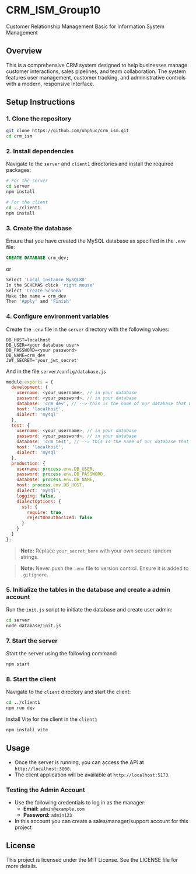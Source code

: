 # CRM_ISM_Group10
Customer Relationship Management Basic for Information System Management 

## Overview

This is a comprehensive CRM system designed to help businesses manage customer interactions, sales pipelines, and team collaboration. The system features user management, customer tracking, and administrative controls with a modern, responsive interface.

## Setup Instructions

### 1. Clone the repository

```bash
git clone https://github.com/uhphuc/crm_ism.git
cd crm_ism
```

### 2. Install dependencies

Navigate to the `server` and `client1` directories and install the required packages:

```bash
# For the server
cd server
npm install

# For the client
cd ../client1
npm install
```

### 3. Create the database

Ensure that you have created the MySQL database as specified in the `.env` file:

```sql
CREATE DATABASE crm_dev;
```
or 
```bash
Select 'Local Instance MySQL80'
In the SCHEMAS click 'right mouse'
Select 'Create Schema' 
Make the name = crm_dev
Then 'Apply' and 'Finish'
```

### 4. Configure environment variables

Create the `.env` file in the `server` directory with the following values:

```properties
DB_HOST=localhost
DB_USER=<your database user>
DB_PASSWORD=<your password>
DB_NAME=crm_dev
JWT_SECRET='your_jwt_secret'
```
And in the file `server/config/database.js`

```js
module.exports = {
  development: {
    username: <your_username>, // in your database
    password: <your_password>, // in your database
    database: 'crm_dev', // --> this is the name of our database that we set up before
    host: 'localhost',
    dialect: 'mysql'
  },
  test: {
    username: <your_username>, // in your database
    password: <your_password>, // in your database
    database: 'crm_test', // --> this is the name of our database that we set up before
    host: 'localhost',
    dialect: 'mysql'
  },
  production: {
    username: process.env.DB_USER,
    password: process.env.DB_PASSWORD,
    database: process.env.DB_NAME,
    host: process.env.DB_HOST,
    dialect: 'mysql',
    logging: false,
    dialectOptions: {
      ssl: {
        require: true,
        rejectUnauthorized: false
      }
    }
  }
};
```

> **Note:** Replace `your_secret_here` with your own secure random strings.

> **Note:** Never push the `.env` file to version control. Ensure it is added to `.gitignore`.

### 5. Initialize the tables in the database and create a admin account

Run the `init.js` script to initiate the database and create user admin:

```bash
cd server
node database/init.js
```


### 7. Start the server

Start the server using the following command:

```bash
npm start
```

### 8. Start the client

Navigate to the `client` directory and start the client:

```bash
cd ../client1
npm run dev
```

Install Vite for the client in the `client1`

```bash
npm install vite
```

## Usage

- Once the server is running, you can access the API at `http://localhost:3000`.
- The client application will be available at `http://localhost:5173`.

### Testing the Admin Account

- Use the following credentials to log in as the manager:
  - **Email:** `admin@example.com`
  - **Password:** `admin123`
- In this account you can create a sales/manager/support account for this project

## License

This project is licensed under the MIT License. See the LICENSE file for more details.

